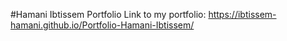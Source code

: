 #Hamani Ibtissem Portfolio
Link to my portfolio: https://ibtissem-hamani.github.io/Portfolio-Hamani-Ibtissem/
